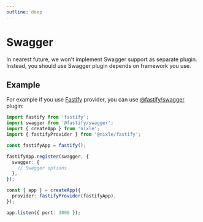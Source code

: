 ```yaml
---
outline: deep
---
```


# Swagger

In nearest future, we won't implement Swagger support as separate plugin. Instead, you should use Swagger plugin depends on framework you use.

## Example

For example if you use [Fastify](/providers/fastify) provider, you can use [@fastify/swagger](https://github.com/fastify/fastify-swagger) plugin:

```ts
import fastify from 'fastify';
import swagger from '@fastify/swagger';
import { createApp } from 'nixle';
import { fastifyProvider } from '@nixle/fastify';

const fastifyApp = fastify();

fastifyApp.register(swagger, {
  swagger: {
    // Swagger options
  },
});

const { app } = createApp({
  provider: fastifyProvider(fastifyApp),
});

app.listen({ port: 3000 });
```
